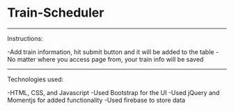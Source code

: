 # Train-Scheduler

--------------------------------------------
Instructions: 

-Add train information, hit submit button and it will be added to the table
-No matter where you access page from, your train info will be saved

--------------------------------------------
Technologies used:

-HTML, CSS, and Javascript
-Used Bootstrap for the UI
-Used jQuery and Momentjs for added functionality
-Used firebase to store data